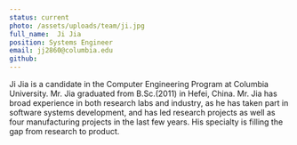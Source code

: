 ```yaml
---
status: current
photo: /assets/uploads/team/ji.jpg
full_name:  Ji Jia
position: Systems Engineer
email: jj2860@columbia.edu
github:
---
```

Ji Jia is a candidate in the Computer Engineering Program at Columbia University. Mr. Jia graduated from B.Sc.(2011) in Hefei, China. Mr. Jia has broad experience in both research labs and industry, as he has taken part in software systems development, and has led research projects as well as four manufacturing projects in the last few years. His specialty is filling the gap from research to product.

